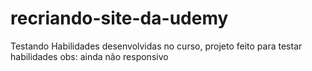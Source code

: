 # recriando-site-da-udemy
Testando Habilidades desenvolvidas no curso, projeto feito para testar habilidades obs: ainda não responsivo

